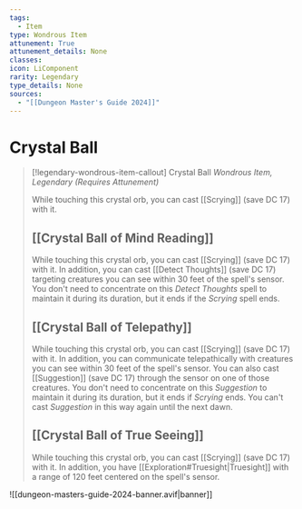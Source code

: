 ```yaml
---
tags:
  - Item
type: Wondrous Item
attunement: True
attunement_details: None
classes:
icon: LiComponent
rarity: Legendary
type_details: None
sources: 
  - "[[Dungeon Master's Guide 2024]]"
---
```

# Crystal Ball
>[!legendary-wondrous-item-callout] Crystal Ball
>_Wondrous Item, Legendary (Requires Attunement)_
>
>While touching this crystal orb, you can cast [[Scrying]] (save DC 17) with it.
>
>## [[Crystal Ball of Mind Reading]]
>
>
>While touching this crystal orb, you can cast [[Scrying]] (save DC 17) with it. In addition, you can cast [[Detect Thoughts]] (save DC 17) targeting creatures you can see within 30 feet of the spell's sensor. You don't need to concentrate on this _Detect Thoughts_ spell to maintain it during its duration, but it ends if the _Scrying_ spell ends.
>
>## [[Crystal Ball of Telepathy]]
>
>
>While touching this crystal orb, you can cast [[Scrying]] (save DC 17) with it. In addition, you can communicate telepathically with creatures you can see within 30 feet of the spell's sensor. You can also cast [[Suggestion]] (save DC 17) through the sensor on one of those creatures. You don't need to concentrate on this _Suggestion_ to maintain it during its duration, but it ends if _Scrying_ ends. You can't cast _Suggestion_ in this way again until the next dawn.
>
>## [[Crystal Ball of True Seeing]]
>
>
>While touching this crystal orb, you can cast [[Scrying]] (save DC 17) with it. In addition, you have [[Exploration#Truesight\|Truesight]] with a range of 120 feet centered on the spell's sensor.
>


![[dungeon-masters-guide-2024-banner.avif|banner]]